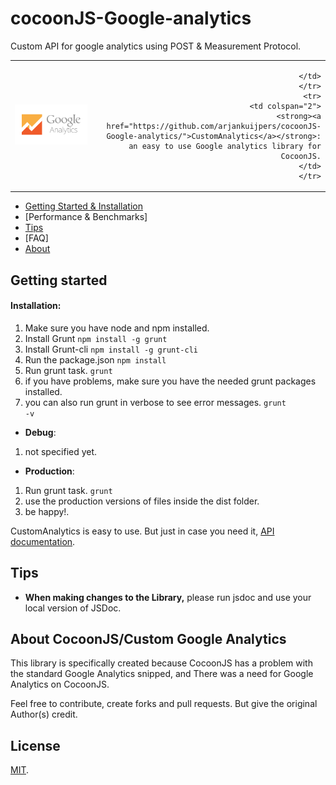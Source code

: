 cocoonJS-Google-analytics
=========================

Custom API for google analytics using POST & Measurement Protocol.


<table width="100%">
      <tr>
      <td align="left" width="70">
            <a href = "https://github.com/arjankuijpers/cocoonJS-Google-analytics/">
            <img  src="https://raw.githubusercontent.com/arjankuijpers/cocoonJS-Google-analytics/master/docs/img/analytics-logo.png"
                  height="64">
            </a>
      </td>
      <td align="right" width="20%">

      </td>
      </tr>
      <tr>
      <td colspan="2">
            <strong><a href="https://github.com/arjankuijpers/cocoonJS-Google-analytics/">CustomAnalytics</a></strong>: an easy to use Google analytics library for CocoonJS.
      </td>
      </tr>
</table>

* [Getting Started & Installation](#getting-started)
* [Performance & Benchmarks]
* [Tips](#tips)
* [FAQ]
* [About](#about)

## Getting started

#### Installation:
1. Make sure you have node and npm installed.
2. Install Grunt <code>npm install -g grunt</code>
3. Install Grunt-cli <code>npm install -g grunt-cli</code>
4. Run the package.json <code>npm install</code>
5. Run grunt task. <code>grunt</code>
6. if you have problems, make sure you have the needed grunt packages installed.
7. you can also run grunt in verbose to see error messages. <code>grunt -v</code>

* **Debug**:
1. not specified yet.
* **Production**:
1. Run grunt task. <code>grunt</code>
2. use the production versions of files inside the dist folder.
3. be happy!.

CustomAnalytics is easy to use. But just in case you need it, [API documentation](https://arjankuijpers.github.io/cocoonJS-Google-analytics/docs/api/index.html).

## Tips

* **When making changes to the Library,** please run jsdoc and use your local version of JSDoc.


## About CocoonJS/Custom Google Analytics

This library is specifically created because CocoonJS has a problem with the standard Google Analytics snipped, and There was a need for Google Analytics on CocoonJS.

Feel free to contribute, create forks and pull requests.
But give the original Author(s) credit.

## License

[MIT](https://raw.githubusercontent.com/arjankuijpers/cocoonJS-Google-analytics/master/LICENSE).
